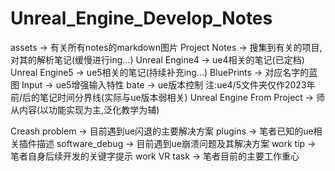 # Unreal_Engine_Develop_Notes

assets -> 有关所有notes的markdown图片
Project Notes -> 搜集到有关的项目,对其的解析笔记(缓慢进行ing...)
Unreal Engine4 -> ue4相关的笔记(已定档)
Unreal Engine5 -> ue5相关的笔记(持续补充ing...)
    BluePrints -> 对应名字的蓝图
    Input -> ue5增强输入特性
    bate -> ue版本控制
注:ue4/5文件夹仅作2023年前/后的笔记时间分界线(实际与ue版本弱相关)
Unreal Engine From Project -> 师从内容(以功能实现为主,泛化教学为辅)

Creash problem -> 目前遇到ue闪退的主要解决方案
plugins -> 笔者已知的ue相关插件描述
software_debug -> 目前遇到ue崩溃问题及其解决方案
work tip -> 笔者自身后续开发的关键字提示
work VR task -> 笔者目前的主要工作重心
